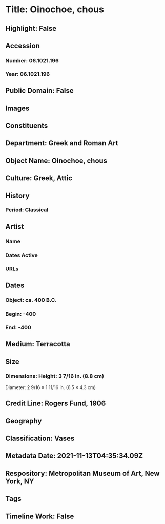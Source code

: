 # Title: Oinochoe, chous
## Highlight: False
## Accession
### Number: 06.1021.196
### Year: 06.1021.196
## Public Domain: False
## Images
## Constituents
## Department: Greek and Roman Art
## Object Name: Oinochoe, chous
## Culture: Greek, Attic
## History
### Period: Classical
## Artist
### Name
### Dates Active
### URLs
## Dates
### Object: ca. 400 B.C.
### Begin: -400
### End: -400
## Medium: Terracotta
## Size
### Dimensions: Height: 3 7/16 in. (8.8 cm)
Diameter: 2 9/16 × 1 11/16 in. (6.5 × 4.3 cm)
## Credit Line: Rogers Fund, 1906
## Geography
## Classification: Vases
## Metadata Date: 2021-11-13T04:35:34.09Z
## Respository: Metropolitan Museum of Art, New York, NY
## Tags
## Timeline Work: False